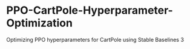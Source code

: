 # PPO-CartPole-Hyperparameter-Optimization
Optimizing PPO hyperparameters for CartPole using Stable Baselines 3
